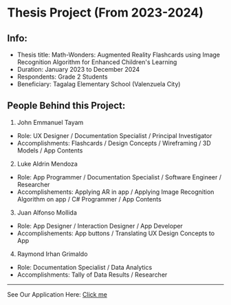 # Thesis Project (From 2023-2024)
## Info:
- Thesis title: Math-Wonders: Augmented Reality Flashcards using Image Recognition Algorithm for Enhanced Children's Learning
- Duration: January 2023 to December 2024
- Respondents: Grade 2 Students
- Beneficiary: Tagalag Elementary School (Valenzuela City)

## People Behind this Project:
1. John Emmanuel Tayam
- Role: UX Designer / Documentation Specialist / Principal Investigator
- Accomplishments: Flashcards / Design Concepts / Wireframing / 3D Models / App Contents

2. Luke Aldrin Mendoza
- Role: App Programmer / Documentation Specialist / Software Engineer / Researcher
- Accomplishements: Applying AR in app / Applying Image Recognition Algorithm on app / C# Programmer / App Contents

3. Juan Alfonso Mollida
- Role: App Designer / Interaction Designer / App Developer
- Accomplishements: App buttons / Translating UX Design Concepts to App

4. Raymond Irhan Grimaldo
- Role: Documentation Specialist / Data Analytics
- Accomplishments: Tally of Data Results / Researcher
---
See Our Application Here:
[Click me](https://drive.google.com/file/d/1QWMzd68s60ZssnuuCsKc-06u3KobvZim/view?usp=sharing)
